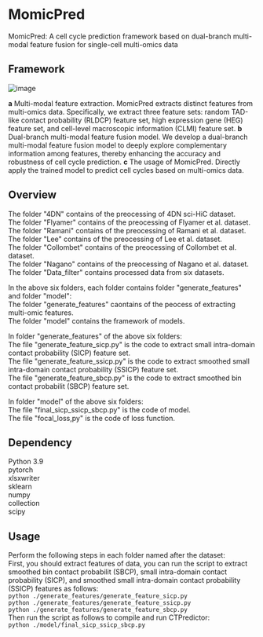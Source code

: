 # MomicPred

MomicPred: A cell cycle prediction framework based on dual-branch multi-modal feature fusion for single-cell multi-omics data

## Framework
![image](framework.jpg)

**a** Multi-modal feature extraction. MomicPred extracts distinct features from multi-omics data. Specifically, we extract three feature sets: random TAD-like contact probability (RLDCP) feature set, high expression gene (HEG) feature set, and cell-level macroscopic information (CLMI) feature set. **b** Dual-branch multi-modal feature fusion model. We develop a dual-branch multi-modal feature fusion model to deeply explore complementary information among features, thereby enhancing the accuracy and robustness of cell cycle prediction. **c** The usage of MomicPred. Directly apply the trained model to predict cell cycles based on multi-omics data.

## Overview

The folder "4DN" contains of the preocessing of 4DN sci-HiC dataset.  
The folder "Flyamer" contains of the preocessing of Flyamer et al. dataset.  
The folder "Ramani" contains of the preocessing of Ramani et al. dataset.  
The folder "Lee" contains of the preocessing of Lee et al. dataset.  
The folder "Collombet" contains of the preocessing of Collombet et al. dataset.  
The folder "Nagano" contains of the preocessing of Nagano et al. dataset.  
The folder "Data_filter" contains processed data from six datasets.  

In the above six folders, each folder contains folder "generate_features" and folder "model":  
The folder "generate_features" caontains of the peocess of extracting multi-omic features.  
The folder "model" contains the framework of models.  

In folder "generate_features" of the above six folders:  
The file "generate_feature_sicp.py" is the code to extract small intra-domain contact probability (SICP) feature set.  
The file "generate_feature_ssicp.py" is the code to extract smoothed small intra-domain contact probability (SSICP) feature set.  
The file "generate_feature_sbcp.py" is the code to extract smoothed bin contact probabilit (SBCP) feature set.  

In folder "model" of the above six folders:  
The file "final_sicp_ssicp_sbcp.py" is the code of model.  
The file "focal_loss,py" is the code of loss function.  

## Dependency
Python 3.9    
pytorch  
xlsxwriter  
sklearn  
numpy  
collection  
scipy

## Usage
Perform the following steps in each folder named after the dataset:  
First, you should extract features of data, you can run the script to extract smoothed bin contact probabilit (SBCP), small intra-domain contact probability (SICP), and smoothed small intra-domain contact probability (SSICP) features as follows:  
`python ./generate_features/generate_feature_sicp.py`  
`python ./generate_features/generate_feature_ssicp.py`  
`python ./generate_features/generate_feature_sbcp.py`    
Then run the script as follows to compile and run CTPredictor:  
`python ./model/final_sicp_ssicp_sbcp.py`     

